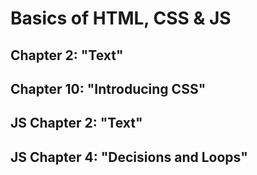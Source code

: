 # Basics of HTML, CSS & JS


## Chapter 2: "Text"

## Chapter 10: "Introducing CSS"

## JS Chapter 2: "Text"

## JS Chapter 4: "Decisions and Loops"